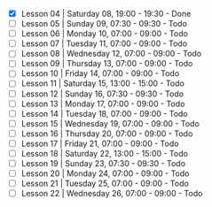 - [x] Lesson 04 | Saturday  08, 19:00 - 19:30 - Done
- [ ] Lesson 05 | Sunday    09, 07:30 - 09:30 - Todo
- [ ] Lesson 06 | Monday    10, 07:00 - 09:00 - Todo
- [ ] Lesson 07 | Tuesday   11, 07:00 - 09:00 - Todo
- [ ] Lesson 08 | Wednesday 12, 07:00 - 09:00 - Todo
- [ ] Lesson 09 | Thursday  13, 07:00 - 09:00 - Todo
- [ ] Lesson 10 | Friday    14, 07:00 - 09:00 - Todo
- [ ] Lesson 11 | Saturday  15, 13:00 - 15:00 - Todo
- [ ] Lesson 12 | Sunday    16, 07:30 - 09:30 - Todo
- [ ] Lesson 13 | Monday    17, 07:00 - 09:00 - Todo
- [ ] Lesson 14 | Tuesday   18, 07:00 - 09:00 - Todo
- [ ] Lesson 15 | Wednesday 19, 07:00 - 09:00 - Todo
- [ ] Lesson 16 | Thursday  20, 07:00 - 09:00 - Todo
- [ ] Lesson 17 | Friday    21, 07:00 - 09:00 - Todo
- [ ] Lesson 18 | Saturday  22, 13:00 - 15:00 - Todo
- [ ] Lesson 19 | Sunday    23, 07:30 - 09:30 - Todo
- [ ] Lesson 20 | Monday    24, 07:00 - 09:00 - Todo
- [ ] Lesson 21 | Tuesday   25, 07:00 - 09:00 - Todo
- [ ] Lesson 22 | Wednesday 26, 07:00 - 09:00 - Todo
